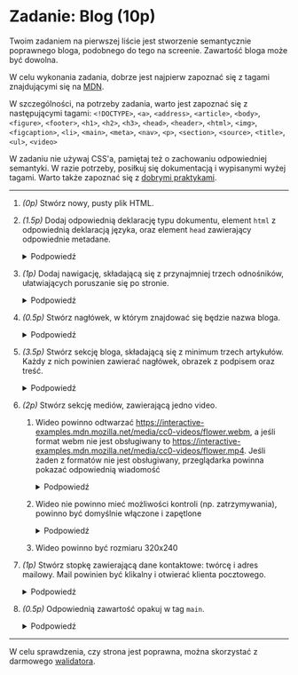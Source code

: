 # Zadanie: Blog (10p)

Twoim zadaniem na pierwszej liście jest stworzenie semantycznie poprawnego bloga, podobnego do tego na screenie. Zawartość bloga może być dowolna.

W celu wykonania zadania, dobrze jest najpierw zapoznać się z tagami znajdującymi się na [MDN](https://developer.mozilla.org/en-US/docs/Web/HTML/Element).

W szczególności, na potrzeby zadania, warto jest zapoznać się z następującymi tagami: `<!DOCTYPE>`, `<a>`, `<address>`, `<article>`, `<body>`, `<figure>`, `<footer>`, `<h1>`, `<h2>`, `<h3>`, `<head>`, `<header>`, `<html>`, `<img>`, `<figcaption>`, `<li>`, `<main>`, `<meta>`, `<nav>`, `<p>`, `<section>`, `<source>`, `<title>`, `<ul>`, `<video>`

W zadaniu nie używaj CSS'a, pamiętaj też o zachowaniu odpowiedniej semantyki. W razie potrzeby, posiłkuj się dokumentacją i wypisanymi wyżej tagami. Warto także zapoznać się z [dobrymi praktykami](https://github.com/hail2u/html-best-practices).

---

1. *(0p)* Stwórz nowy, pusty plik HTML.
1. *(1.5p)* Dodaj odpowiednią deklarację typu dokumentu, element `html` z odpowiednią deklaracją języka, oraz element `head` zawierający odpowiednie metadane.

   <details>
      <summary>Podpowiedź</summary>

      > Zapoznaj się z [anatomią dokumentu HTML](https://developer.mozilla.org/en-US/docs/Learn/Getting_started_with_the_web/HTML_basics#anatomy_of_an_html_document). Dodaj przynajmniej te najważniejsze metadane - język, tytuł, viewport, charset. Możesz także dodać inne metadane takie jak słowa kluczowe, opis czy autora.

   </details>

1. *(1p)* Dodaj nawigację, składającą się z przynajmniej trzech odnośników, ułatwiających poruszanie się po stronie.
   <details>
      <summary>Podpowiedź</summary>

      > Pamiętaj o użyciu odpowiedniego semantycznego tagu do nawigacji. Stwórz listę odnośników, każdy kierujący do innego miejsca na stronie.

   </details>

1. *(0.5p)* Stwórz nagłówek, w którym znajdować się będzie nazwa bloga.

   <details>
      <summary>Podpowiedź</summary>

      > Pamiętaj, by użyć nie tylko semantycznie poprawnego tagu do nagłówka, ale także do samego napisu.

   </details>

1. *(3.5p)* Stwórz sekcję bloga, składającą się z minimum trzech artykułów. Każdy z nich powinien zawierać nagłówek, obrazek z podpisem oraz treść.
   <details>
      <summary>Podpowiedź</summary>

      > Pamiętaj o odpowiednim powiązaniu nowej sekcji z elementami w nawigacji. Pamiętaj też, by używać odpowiednich semantycznych tagów do każdego z opisanych elementów: sekcji, artykułów, obrazków, nagłówków i paragrafów z opisami treści.

   </details>

1. *(2p)* Stwórz sekcję mediów, zawierającą jedno video.
   1. Wideo powinno odtwarzać https://interactive-examples.mdn.mozilla.net/media/cc0-videos/flower.webm, a jeśli format webm nie jest obsługiwany to https://interactive-examples.mdn.mozilla.net/media/cc0-videos/flower.mp4. Jeśli żaden z formatów nie jest obsługiwany, przeglądarka powinna pokazać odpowiednią wiadomość

      <details>
         <summary>Podpowiedź</summary>

         > Przeczytaj dokumentację tagu `video` na MDN. Zawiera ona przykłady, jak używać tego tagu.

      </details>

   1. Wideo nie powinno mieć możliwości kontroli (np. zatrzymywania), powinno być domyślnie włączone i zapętlone

      <details>
         <summary>Podpowiedź</summary>

         > Jeśli pomimo podania odpowiedniego atrybutu video nadal nie odtwarza się automatycznie, spróbuj dodatkowo wymusić jego wyciszenie

      </details>
      
   1. Wideo powinno być rozmiaru 320x240
1. *(1p)* Stwórz stopkę zawierającą dane kontaktowe: twórcę i adres mailowy. Mail powinien być klikalny i otwierać klienta pocztowego.

   <details>
      <summary>Podpowiedź</summary>

      > Użyj tagu `a` z odpowiednim atrybutem

   </details>

1. *(0.5p)* Odpowiednią zawartość opakuj w tag `main`.

   <details>
      <summary>Podpowiedź</summary>

      > Przeczytaj dokumentację i zastanów sie, jaka część strony jest twoją główną zawartością.

   </details>

---

W celu sprawdzenia, czy strona jest poprawna, można skorzystać z darmowego [walidatora](https://validator.w3.org/).

